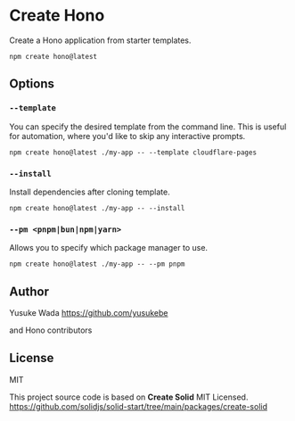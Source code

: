 # Create Hono

Create a Hono application from starter templates.

```
npm create hono@latest
```

## Options

### `--template`

You can specify the desired template from the command line. This is useful for automation, where you'd like to skip any interactive prompts.

```
npm create hono@latest ./my-app -- --template cloudflare-pages
```

### `--install`

Install dependencies after cloning template.

```
npm create hono@latest ./my-app -- --install
```

### `--pm <pnpm|bun|npm|yarn>`

Allows you to specify which package manager to use.

```
npm create hono@latest ./my-app -- --pm pnpm
```

## Author

Yusuke Wada <https://github.com/yusukebe>

and Hono contributors

## License

MIT

This project source code is based on **Create Solid** MIT Licensed.
<https://github.com/solidjs/solid-start/tree/main/packages/create-solid>

